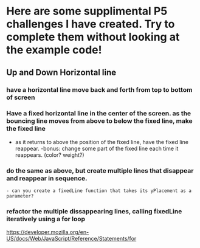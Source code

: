 # Here are some supplimental P5 challenges I have created. Try to complete them without looking at the example code!

## Up and Down Horizontal line

### have a horizontal line move back and forth from top to bottom of screen
### Have a fixed horizontal line in the center of the screen. as the bouncing line moves from above to below the fixed line, make the fixed line 
 - as it returns to above the position of the fixed line, have the fixed line reappear.
 -bonus: change some part of the fixed line each time it reappears. (color? weight?)


### do the same as above, but create multiple lines that disappear and reappear in sequence.
	- can you create a fixedLine function that takes its yPlacement as a parameter?

### refactor the  multiple dissappearing lines, calling fixedLine iteratively  using a for loop

https://developer.mozilla.org/en-US/docs/Web/JavaScript/Reference/Statements/for
